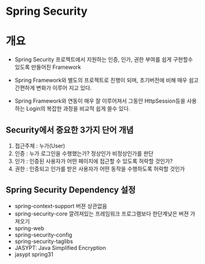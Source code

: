 # Spring Security

# 개요
* Spring Security 프로젝트에서 지원하는 인증, 인가, 권한 부여를 쉽게 구현할수 있도록
	만들어진 Framework
	
* Spring Framework와 별도의 프로젝트로 진행이 되며, 초기버전에 비해 매우
	쉽고 간편하게 변화가 이루어 지고 있다.
	
* Spring Framework와 연동이 매우 잘 이루어져서 그동안 HttpSession등을 
	사용하는 Login의 복잡한 과정을 비교적 쉽게 쓸수 있다. 
	
## Security에서 중요한 3가지 단어 개념
1. 접근주체 : 누가(User)
2. 인증 : 누가 로그인을 수행했는가? 정상인가 비정상인가를 판단
3. 인가 : 인증된 사용자가 어떤 페이지에 접근할 수 있도록 허락할 것인가?
4. 권한 : 인증되고 인가를 받은 사용자가 어떤 동작을 수행하도록 허락할 것인가



## Spring Security Dependency 설정
* spring-context-support 버젼 상관없음
* spring-security-core  깔려져있는 프레임워크 프로그램보다 한단계낮은 버젼 가져오기
* spring-web
* spring-security-config
* spring-security-taglibs
* JASYPT: Java Simplified Encryption
* jasypt spring31


